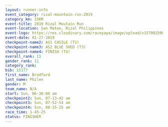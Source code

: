 ```yaml
---
layout: runner-info 
event_category: rizal-mountain-run-2019 
category_km: 15KM 
event-title: 2019 Rizal Moutain Run 
event-location: San Mateo, Rizal Philippines 
event-logo: https://res.cloudinary.com/raceyaya/image/upload/v1570025909/logo/rizal-mountain_gkfete.jpg 
event-date: 01-27-2019 
checkpoint-name2: AS1 CASILE (T2) 
checkpoint-name3: AS2 BLUE SHED (T3) 
checkpoint-name4: FINISH (T4) 
overall_rank: 11
gender_rank: 11
category_rank: 
bib: 15177
first_name: Bradford
last_name: Philen
gender: M
team_name: N/A
start: Sun, 06-30-00 am
checkpoint2: Sun, 07-13-42 am
checkpoint3: Sun, 07-52-54 am
checkpoint4: Sun, 08-15-25 am
race_time: 1-45-25
status: FINISHER
---
```


